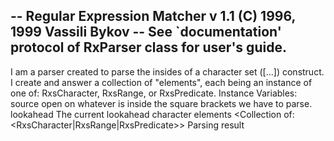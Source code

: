 -- Regular Expression Matcher v 1.1 (C) 1996, 1999 Vassili Bykov
-- See `documentation' protocol of RxParser class for user's guide.
--
I am a parser created to parse the insides of a character set ([...]) construct. I create and answer a collection of "elements", each being an instance of one of: RxsCharacter, RxsRange, or RxsPredicate.
Instance Variables:
	source	<Stream>	open on whatever is inside the square brackets we have to parse.
	lookahead	<Character>	The current lookahead character
	elements	<Collection of: <RxsCharacter|RxsRange|RxsPredicate>> Parsing result